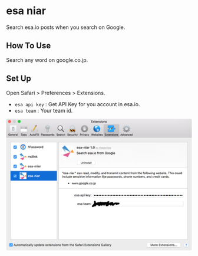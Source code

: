 # esa niar

Search esa.io posts when you search on Google.

## How To Use

Search any word on google.co.jp.

## Set Up

Open Safari > Preferences > Extensions.

- `esa api key` : Get API Key for you account in esa.io.
- `esa team` : Your team id.

![settings](doc/settings.png)
